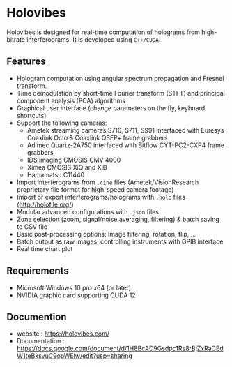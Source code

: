 # Holovibes

Holovibes is designed for real-time computation of holograms from high-bitrate interferograms.
It is developed using `C++/CUDA`.

## Features

- Hologram computation using angular spectrum propagation and Fresnel transform.
- Time demodulation by short-time Fourier transform (STFT) and principal component analysis (PCA) algorithms
- Graphical user interface (change parameters on the fly, keyboard shortcuts)
- Support the following cameras:
    - Ametek streaming cameras S710, S711, S991 interfaced with Euresys Coaxlink Octo & Coaxlink QSFP+ frame grabbers
    - Adimec Quartz-2A750 interfaced with Bitflow CYT-PC2-CXP4 frame grabbers
    - IDS imaging CMOSIS CMV 4000
    - Ximea CMOSIS XiQ and XiB
    - Hamamatsu C11440
- Import interferograms from `.cine` files (Ametek/VisionResearch proprietary file format for high-speed camera footage)
- Import or export interferograms/holograms with `.holo` files (http://holofile.org/)
- Modular advanced configurations with `.json` files
- Zone selection (zoom, signal/noise averaging, filtering) & batch saving to CSV file
- Basic post-processing options: Image filtering, rotation, flip, ...
- Batch output as raw images, controlling instruments with GPIB interface
- Real time chart plot

## Requirements

- Microsoft Windows 10 pro x64 (or later)
- NVIDIA graphic card supporting CUDA 12

## Documention

- website : https://holovibes.com/
- Documentation : https://docs.google.com/document/d/1H8BcAD9Gsdpc1Rs8rBjZxRaCEdW1teBxsvuC9opWElw/edit?usp=sharing

